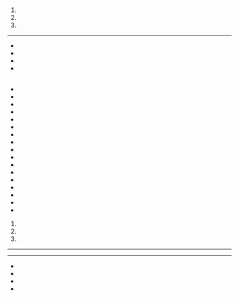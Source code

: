 # 

## 

1. 
2. 
3. 

---

- 
- 
- 
- 

## 





- 
- 
- 
- 
- 
- 
- 
- 
- 
- 
- 
- 



- 
- 
- 



- 

- 

1. 
2. 
3. 

---



---





- 
- 
- 
- 

> 

